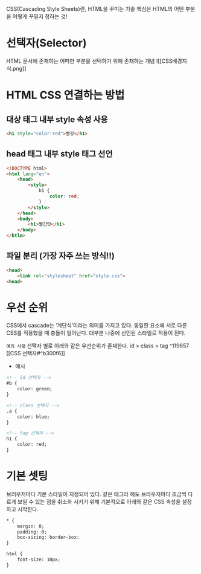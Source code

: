 CSS(Cascading Style Sheets)란, HTML을 꾸미는 기술
핵심은 HTML의 어떤 부분을 어떻게 꾸밀지 정하는 것!

# 선택자(Selector)
HTML 문서에 존재하는 어떠한 부분을 선택하기 위해 존재하는 개념
![[CSS배경지식.png]]
# HTML CSS 연결하는 방법
## 대상 태그 내부 style 속성 사용
```html
<h1 style="color:red">빨강</h1>
```
## head 태그 내부 style 태그 선언
```html
<!DOCTYPE html>
<html lang="en">
	<head>
		<style>
			h1 {
				color: red;
			}
		</style>
	</head>
	<body>
		<h1>빨간맛</h1>
	</body>
</htlm>
```
## 파일 분리 (가장 자주 쓰는 방식!!)
```html
<head>
	<link rel="stylesheet" href="style.css">
<head>
```

# 우선 순위
CSS에서 cascade는 ‘계단식’이라는 의미를 가지고 있다.
동일한 요소에 서로 다른 CSS를 적용했을 때 충돌이 일어난다.
대부분 나중에 선언된 스타일로 적용이 된다.

`예외 사항`
선택자 별로 아래와 같은 우선순위가 존재한다.
	id > class > tag ^119657
	[[CSS 선택자#^b300f6]]
- 예시
```html
<!-- id 선택자 -->
#b {  
	color: green;
}

<!-- class 선택자 -->
.a {
	color: blue;
}

<!-- tag 선택자 -->
h1 {
	color: red;
}
```

# 기본 셋팅
브러우저마다 기본 스타일이 지정되어 있다.
같은 태그라 해도 브라우저마다 조금씩 다르게 보일 수 있는 점을 취소화 시키기 위해
기본적으로 아래와 같은 CSS 속성을 설정하고 시작한다.
```html
* {
	margin: 0;
	padding: 0;
	box-sizing: border-box:
}

html {
	font-size: 10px;
}
```